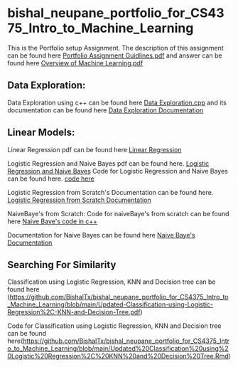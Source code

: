 # bishal_neupane_portfolio_for_CS4375_Intro_to_Machine_Learning
This is the Portfolio setup Assignment.
The description of this assignment can be found here [Portfolio Assignment Guidlines.pdf](https://github.com/BishalTx/bishal_neupane_portfolio_for_CS4375_Intro_to_Machine_Learning/blob/main/Portfolio%20Assignment%20Guidlines.pdf) and answer can be found here [Overview of Machine Learning.pdf](https://github.com/BishalTx/bishal_neupane_portfolio_for_CS4375_Intro_to_Machine_Learning/blob/main/Overview%20of%20Machine%20Learning.pdf)

## Data Exploration: 
Data Exploration using c++ can be found here [Data Exploration.cpp](https://github.com/BishalTx/bishal_neupane_portfolio_for_CS4375_Intro_to_Machine_Learning/blob/main/Data%20Exploration.cpp) and its documentation can be found here  [Data Exploration Documentation](https://github.com/BishalTx/bishal_neupane_portfolio_for_CS4375_Intro_to_Machine_Learning/blob/main/Data%20Exploration%20documentation%20c%2B%2B%20updated.pdf)

## Linear Models:
Linear Regression pdf can be found here [Linear Regression](https://github.com/BishalTx/bishal_neupane_portfolio_for_CS4375_Intro_to_Machine_Learning/blob/main/RegressionTemp.pdf)

Logistic Regression and Naive Bayes pdf can be found here. [Logistic Regression and Naive Bayes](https://github.com/BishalTx/bishal_neupane_portfolio_for_CS4375_Intro_to_Machine_Learning/blob/main/Updated_Logistic-and-Naive.pdf)
Code for Logistic Regression and Naive Bayes can be found here. [code here](https://github.com/BishalTx/bishal_neupane_portfolio_for_CS4375_Intro_to_Machine_Learning/commit/0ac9a9a1803a85e03c89b406db7aef8990217189) 

Logistic Regression from Scratch's Documentation can be found here. [Logistic Regression from Scratch Documentation](https://github.com/BishalTx/bishal_neupane_portfolio_for_CS4375_Intro_to_Machine_Learning/blob/main/AssignmentMLLogistic.pdf) 

NaiveBaye's from Scratch:
Code for naiveBaye's from scratch can be found here [Naive Baye's code in c++](https://github.com/BishalTx/bishal_neupane_portfolio_for_CS4375_Intro_to_Machine_Learning/blob/main/Naive%20Baye's%20from%20Scratch.cpp)

Documentation for Naive Bayes can be found here [Naive Baye's Documentation](https://github.com/BishalTx/bishal_neupane_portfolio_for_CS4375_Intro_to_Machine_Learning/blob/main/Upated%20Na%C3%AFve%20Baye%20from%20scratch%20c%2B%2B.pdf)

## Searching For Similarity
Classification using Logistic Regression, KNN and Decision tree can be found here (https://github.com/BishalTx/bishal_neupane_portfolio_for_CS4375_Intro_to_Machine_Learning/blob/main/Updated-Classification-using-Logistic-Regression%2C-KNN-and-Decision-Tree.pdf)

Code for Classification using Logistic Regression, KNN and Decision tree can be found here(https://github.com/BishalTx/bishal_neupane_portfolio_for_CS4375_Intro_to_Machine_Learning/blob/main/Updated%20Classification%20using%20Logistic%20Regression%2C%20KNN%20and%20Decision%20Tree.Rmd)
